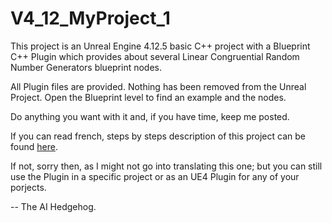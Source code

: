 # V4_12_MyProject_1

This project is an Unreal Engine 4.12.5 basic C++ project with a Blueprint C++ Plugin which
provides about several Linear Congruential Random Number Generators blueprint nodes.

All Plugin files are provided. Nothing has been removed from the Unreal Project. Open the Blueprint level to find an example and the nodes.

Do anything you want with it and, if you have time, keep me posted.

If you can read french, steps by steps description of this project can be found [here](https://github.com/PCfVW/V4_12_MyProject_1/blob/master/%C3%89tapes%20du%20Projet%20Cr%C3%A9ation%20d'un%20Plugin%20pour%20l'Unreal%20Engine%204.12.5%20(4).pdf).

If not, sorry then, as I might not go into translating this one;
but you can still use the Plugin in a specific project or as an UE4 Plugin for any of your porjects.

-- The AI Hedgehog.
